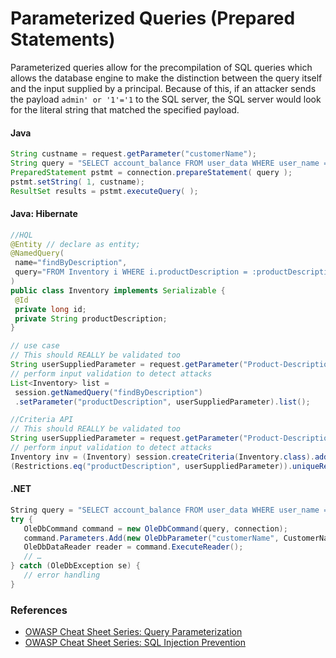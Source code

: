 # Parameterized Queries (Prepared Statements)

Parameterized queries allow for the precompilation of SQL queries which allows the database engine to make the distinction between the query itself and the input supplied by a principal. Because of this, if an attacker sends the payload `admin' or '1'='1` to the SQL server, the SQL server would look for the literal string that matched the specified payload.

#### Java

```java
String custname = request.getParameter("customerName");
String query = "SELECT account_balance FROM user_data WHERE user_name = ? ";  
PreparedStatement pstmt = connection.prepareStatement( query );
pstmt.setString( 1, custname);
ResultSet results = pstmt.executeQuery( );
```

#### Java: Hibernate

```java
//HQL
@Entity // declare as entity;
@NamedQuery(
 name="findByDescription",
 query="FROM Inventory i WHERE i.productDescription = :productDescription"
)
public class Inventory implements Serializable {
 @Id
 private long id;
 private String productDescription;
}

// use case
// This should REALLY be validated too
String userSuppliedParameter = request.getParameter("Product-Description");
// perform input validation to detect attacks
List<Inventory> list =
 session.getNamedQuery("findByDescription")
 .setParameter("productDescription", userSuppliedParameter).list();

//Criteria API
// This should REALLY be validated too
String userSuppliedParameter = request.getParameter("Product-Description");
// perform input validation to detect attacks
Inventory inv = (Inventory) session.createCriteria(Inventory.class).add
(Restrictions.eq("productDescription", userSuppliedParameter)).uniqueResult();
```

#### .NET

```csharp
String query = "SELECT account_balance FROM user_data WHERE user_name = ?";
try {
   OleDbCommand command = new OleDbCommand(query, connection);
   command.Parameters.Add(new OleDbParameter("customerName", CustomerName Name.Text));
   OleDbDataReader reader = command.ExecuteReader();
   // …
} catch (OleDbException se) {
   // error handling
}
```

### References

- [OWASP Cheat Sheet Series: Query Parameterization](https://cheatsheetseries.owasp.org/cheatsheets/Query_Parameterization_Cheat_Sheet.html)
- [OWASP Cheat Sheet Series: SQL Injection Prevention](https://cheatsheetseries.owasp.org/cheatsheets/SQL_Injection_Prevention_Cheat_Sheet.html#defense-option-1-prepared-statements-with-parameterized-queries)
